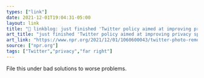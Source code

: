 ```yaml
---
types: ["link"]
date: 2021-12-01T19:04:31-05:00
layout: link
title: "🔗 linkblog: just finished 'Twitter policy aimed at improving privacy sparks concerns over misuse : NPR'"
art_title: "just finished 'Twitter policy aimed at improving privacy sparks concerns over misuse : NPR"
art_link: "https://www.npr.org/2021/12/01/1060600043/twitter-photo-removal-policy-aimed-at-improving-privacy-sparks-concerns-over-mis"
source: ["npr.org"]
tags: ["Twitter","privacy","far right"]
---
```

File this under bad solutions to worse problems.
